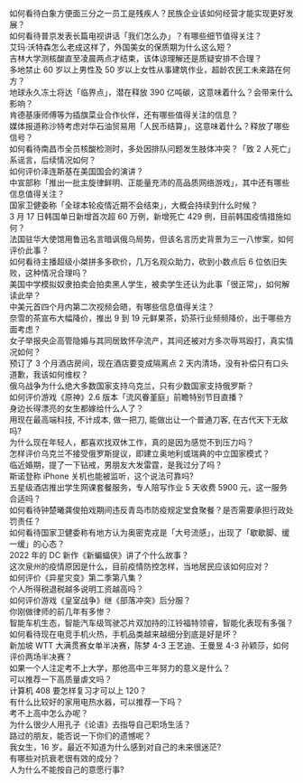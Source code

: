 如何看待白象方便面三分之一员工是残疾人？民族企业该如何经营才能实现更好发展？  
如何看待普京发表长篇电视讲话「我们怎么办」？有哪些细节值得关注？  
艾玛·沃特森怎么老成这样了，外国美女的保质期为什么这么短？  
吉林大学测核酸直至凌晨两点才结束，该体谅理解还是质疑安排不合理？  
多地禁止 60 岁以上男性及 50 岁以上女性从事建筑作业，超龄农民工未来路在何方？  
地球永久冻土将达「临界点」，潜在释放 390 亿吨碳，这意味着什么？会带来什么影响？  
肯德基康师傅等为插旗菜业合作伙伴，还有哪些值得关注的信息？  
媒体报道称沙特考虑对华石油贸易用「人民币结算」，这意味着什么？释放了哪些信号？  
如何看待南昌市全员核酸检测时，多处因排队问题发生肢体冲突？「致 2 人死亡」系谣言，后续情况如何？  
如何评价泽连斯基在美国国会的演讲？  
中宣部称「推出一批主旋律鲜明、正能量充沛的高品质网络游戏」，其中还有哪些信息值得关注？  
国家卫健委称「全球本轮疫情近期不会结束」，大概会持续到什么时候？  
3 月 17 日韩国单日新增首次超 60 万例，新增死亡 429 例，目前韩国疫情措施如何？  
法国驻华大使馆用鲁迅名言暗讽俄乌局势，但该名言历史背景为三一八惨案，如何评价此事？  
如何看待主播超级小桀拼多多砍价，几万名观众助力，砍到小数点后  6 位依旧失败，这种情况合理吗？  
美国中学模拟奴隶拍卖会拍卖黑人学生，被卖学生还认为此事「很正常」，如何解读此举？  
中美元首四个月内第二次视频会晤，有哪些信息值得关注？  
奈雪的茶宣布大幅降价，推出 9 到 19 元鲜果茶，奶茶行业频频降价，出于哪些方面考虑？  
女子举报央企高管隐婚与其同居致怀孕流产，其间还被对方多次辱骂殴打，真实情况如何？  
预订了 3 个月酒店房间，现在酒店要变成隔离点 2 天内清场，没有补偿只有口头道歉，我该如何维权？  
俄乌战争为什么绝大多数国家支持乌克兰，只有少数国家支持俄罗斯？  
如何评价游戏《原神》2.6 版本「流风眷堇庭」前瞻特别节目直播？  
身边长得漂亮的女生都嫁给什么人了？  
用现在最高端科技, 不计成本, 做一把刀, 能做出让一个普通刀客, 在古代天下无敌吗?  
为什么现在年轻人，都喜欢找双休工作，真的是因为感觉不到压力吗？  
怎样评价乌克兰不接受俄罗斯提议，即建立奥地利或瑞典的中立国家模式？  
临近婚期，提了一下钻戒，男朋友大发雷霆，是我过分了吗？  
斯诺登称 iPhone 关机也能被监听，这个说法可靠吗?  
五星级酒店推出学生网课套餐服务，专人陪写作业 5 天收费 5900 元，这一服务合适吗？  
如何看待钟楚曦龚俊拍戏期间违反青岛市防疫规定堂食聚餐？是否需要承担行政处罚责任？  
如何看待国家卫健委称有地方认为奥密克戎是「大号流感」，出现了「歇歇脚、缓一缓」的心态？  
2022 年的 DC 新作《新蝙蝠侠》讲了个什么故事？  
这次泉州的疫情原因是什么，目前疫情防控怎样，当地居民应该如何应对？  
如何评价《异星灾变》第二季第八集？  
个人所得税退税越多说明工资越高吗？  
如何评价游戏《皇室战争》继《部落冲突》后分服？  
你刚做律师的前几年有多惨？  
智能车机生态，智能汽车级驾驶芯片双加持的江铃福特领睿，智能化表现有多强？  
如何看待现在电竞手机火热，手机品类越来越细分到底是好是坏？  
新加坡 WTT 大满贯赛女单半决赛，陈梦 4-3 王艺迪、王曼昱 4-3 孙颖莎，如何评价两场半决赛？  
如果一个人注定考不上大学，那他高中三年努力的意义是什么？  
可以推荐一下高质量虐文吗？  
计算机 408 要怎样复习才可以上 120？  
有什么比较好的家用电热水器，可以推荐一下吗？  
考不上高中怎么办呢？  
为什么很少人用孔子《论语》去指导自己职场生活？  
路过的朋友，能否说一下你们的遗憾呢？  
我女生，16 岁。最近不知道为什么感到对自己的未来很迷茫?  
有哪些对抗衰老很有效的成分？  
人为什么不能按自己的意愿行事?  
